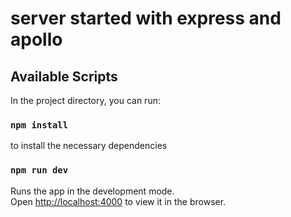 # server started with express and apollo

## Available Scripts

In the project directory, you can run:

### `npm install`

to install the necessary dependencies

### `npm run dev`

Runs the app in the development mode.\
Open [http://localhost:4000](http://localhost:3000) to view it in the browser.